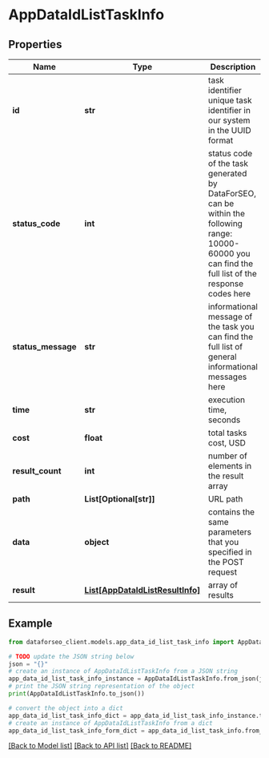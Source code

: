 # AppDataIdListTaskInfo


## Properties

Name | Type | Description | Notes
------------ | ------------- | ------------- | -------------
**id** | **str** | task identifier unique task identifier in our system in the UUID format | [optional] 
**status_code** | **int** | status code of the task generated by DataForSEO, can be within the following range: 10000-60000 you can find the full list of the response codes here | [optional] 
**status_message** | **str** | informational message of the task you can find the full list of general informational messages here | [optional] 
**time** | **str** | execution time, seconds | [optional] 
**cost** | **float** | total tasks cost, USD | [optional] 
**result_count** | **int** | number of elements in the result array | [optional] 
**path** | **List[Optional[str]]** | URL path | [optional] 
**data** | **object** | contains the same parameters that you specified in the POST request | [optional] 
**result** | [**List[AppDataIdListResultInfo]**](AppDataIdListResultInfo.md) | array of results | [optional] 

## Example

```python
from dataforseo_client.models.app_data_id_list_task_info import AppDataIdListTaskInfo

# TODO update the JSON string below
json = "{}"
# create an instance of AppDataIdListTaskInfo from a JSON string
app_data_id_list_task_info_instance = AppDataIdListTaskInfo.from_json(json)
# print the JSON string representation of the object
print(AppDataIdListTaskInfo.to_json())

# convert the object into a dict
app_data_id_list_task_info_dict = app_data_id_list_task_info_instance.to_dict()
# create an instance of AppDataIdListTaskInfo from a dict
app_data_id_list_task_info_form_dict = app_data_id_list_task_info.from_dict(app_data_id_list_task_info_dict)
```
[[Back to Model list]](../README.md#documentation-for-models) [[Back to API list]](../README.md#documentation-for-api-endpoints) [[Back to README]](../README.md)


